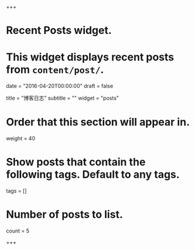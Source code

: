+++
# Recent Posts widget.
# This widget displays recent posts from `content/post/`.

date = "2016-04-20T00:00:00"
draft = false

title = "博客日志"
subtitle = ""
widget = "posts"

# Order that this section will appear in.
weight = 40

# Show posts that contain the following tags. Default to any tags.
tags = []

# Number of posts to list.
count = 5

+++

